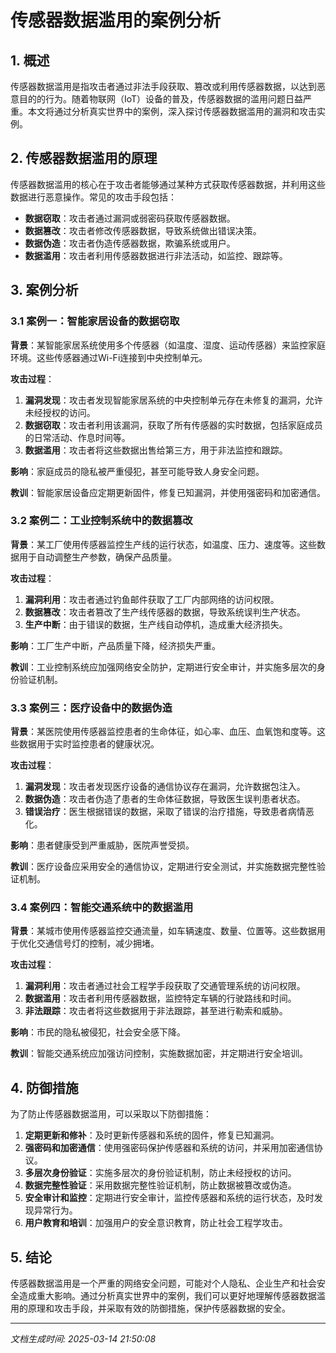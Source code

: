 # 传感器数据滥用的案例分析

## 1. 概述

传感器数据滥用是指攻击者通过非法手段获取、篡改或利用传感器数据，以达到恶意目的的行为。随着物联网（IoT）设备的普及，传感器数据的滥用问题日益严重。本文将通过分析真实世界中的案例，深入探讨传感器数据滥用的漏洞和攻击实例。

## 2. 传感器数据滥用的原理

传感器数据滥用的核心在于攻击者能够通过某种方式获取传感器数据，并利用这些数据进行恶意操作。常见的攻击手段包括：

- **数据窃取**：攻击者通过漏洞或弱密码获取传感器数据。
- **数据篡改**：攻击者修改传感器数据，导致系统做出错误决策。
- **数据伪造**：攻击者伪造传感器数据，欺骗系统或用户。
- **数据滥用**：攻击者利用传感器数据进行非法活动，如监控、跟踪等。

## 3. 案例分析

### 3.1 案例一：智能家居设备的数据窃取

**背景**：某智能家居系统使用多个传感器（如温度、湿度、运动传感器）来监控家庭环境。这些传感器通过Wi-Fi连接到中央控制单元。

**攻击过程**：
1. **漏洞发现**：攻击者发现智能家居系统的中央控制单元存在未修复的漏洞，允许未经授权的访问。
2. **数据窃取**：攻击者利用该漏洞，获取了所有传感器的实时数据，包括家庭成员的日常活动、作息时间等。
3. **数据滥用**：攻击者将这些数据出售给第三方，用于非法监控和跟踪。

**影响**：家庭成员的隐私被严重侵犯，甚至可能导致人身安全问题。

**教训**：智能家居设备应定期更新固件，修复已知漏洞，并使用强密码和加密通信。

### 3.2 案例二：工业控制系统中的数据篡改

**背景**：某工厂使用传感器监控生产线的运行状态，如温度、压力、速度等。这些数据用于自动调整生产参数，确保产品质量。

**攻击过程**：
1. **漏洞利用**：攻击者通过钓鱼邮件获取了工厂内部网络的访问权限。
2. **数据篡改**：攻击者篡改了生产线传感器的数据，导致系统误判生产状态。
3. **生产中断**：由于错误的数据，生产线自动停机，造成重大经济损失。

**影响**：工厂生产中断，产品质量下降，经济损失严重。

**教训**：工业控制系统应加强网络安全防护，定期进行安全审计，并实施多层次的身份验证机制。

### 3.3 案例三：医疗设备中的数据伪造

**背景**：某医院使用传感器监控患者的生命体征，如心率、血压、血氧饱和度等。这些数据用于实时监控患者的健康状况。

**攻击过程**：
1. **漏洞发现**：攻击者发现医疗设备的通信协议存在漏洞，允许数据包注入。
2. **数据伪造**：攻击者伪造了患者的生命体征数据，导致医生误判患者状态。
3. **错误治疗**：医生根据错误的数据，采取了错误的治疗措施，导致患者病情恶化。

**影响**：患者健康受到严重威胁，医院声誉受损。

**教训**：医疗设备应采用安全的通信协议，定期进行安全测试，并实施数据完整性验证机制。

### 3.4 案例四：智能交通系统中的数据滥用

**背景**：某城市使用传感器监控交通流量，如车辆速度、数量、位置等。这些数据用于优化交通信号灯的控制，减少拥堵。

**攻击过程**：
1. **漏洞利用**：攻击者通过社会工程学手段获取了交通管理系统的访问权限。
2. **数据滥用**：攻击者利用传感器数据，监控特定车辆的行驶路线和时间。
3. **非法跟踪**：攻击者将这些数据用于非法跟踪，甚至进行勒索和威胁。

**影响**：市民的隐私被侵犯，社会安全感下降。

**教训**：智能交通系统应加强访问控制，实施数据加密，并定期进行安全培训。

## 4. 防御措施

为了防止传感器数据滥用，可以采取以下防御措施：

1. **定期更新和修补**：及时更新传感器和系统的固件，修复已知漏洞。
2. **强密码和加密通信**：使用强密码保护传感器和系统的访问，并采用加密通信协议。
3. **多层次身份验证**：实施多层次的身份验证机制，防止未经授权的访问。
4. **数据完整性验证**：采用数据完整性验证机制，防止数据被篡改或伪造。
5. **安全审计和监控**：定期进行安全审计，监控传感器和系统的运行状态，及时发现异常行为。
6. **用户教育和培训**：加强用户的安全意识教育，防止社会工程学攻击。

## 5. 结论

传感器数据滥用是一个严重的网络安全问题，可能对个人隐私、企业生产和社会安全造成重大影响。通过分析真实世界中的案例，我们可以更好地理解传感器数据滥用的原理和攻击手段，并采取有效的防御措施，保护传感器数据的安全。

---

*文档生成时间: 2025-03-14 21:50:08*
